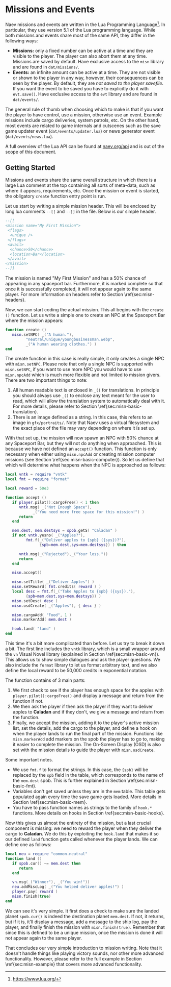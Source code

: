 # Missions and Events

Naev missions and events are written in the Lua Programming Language[^lua].
In particular, they use version 5.1 of the Lua programming language.
While both missions and events share most of the same API, they differ in the following ways:

* **Missions:** only a fixed number can be active at a time and they are visible to the player. The player can also abort them at any time. Missions are saved by default. Have exclusive access to the `misn` library and are found in `dat/missions/`.
* **Events:** an infinite amount can be active at a time. They are not visible or shown to the player in any way, however, their consequences can be seen by the player. By default, they are *not saved to the player savefile*. If you want the event to be saved you have to explicitly do it with `evt.save()`. Have exclusive access to the `evt` library and are found in `dat/events/`.

The general rule of thumb when choosing which to make is that if you want the player to have control, use a mission, otherwise use an event.
Example missions include cargo deliveries, system patrols, etc.
On the other hand, most events are related to game internals and cutscenes such as the save game updater event (`dat/events/updater.lua`) or news generator event (`dat/events/news.lua`).

A full overview of the Lua API can be found at [naev.org/api](https://naev.org/api) and is out of the scope of this document.

[^lua]: https://www.lua.org/

## Getting Started

Missions and events share the same overall structure in which there is a large Lua comment at the top containing all sorts of meta-data, such as where it appears, requirements, etc.
Once the mission or event is started, the obligatory `create` function entry point is run.

Let us start by writing a simple mission header. This will be enclosed by long lua comments `--[[` and `--]]` in the file. Below is our simple header.

```lua
--[[
<mission name="My First Mission">
 <flags>
  <unique />
 </flags>
 <avail>
  <chance>50</chance>
  <location>Bar</location>
 </avail>
</mission>
--]]
```

The mission is named "My First Mission" and has a 50\% chance of appearing in any spaceport bar. Furthermore, it is marked complete so that once it is successfully completed, it will not appear again to the same player. For more information on headers refer to Section \ref{sec:misn-headers}.

Now, we can start coding the actual mission. This all begins with the `create ()` function. Let us write a simple one to create an NPC at the Spaceport Bar where the mission appears:

```lua
function create ()
   misn.setNPC( _("A human."),
         "neutral/unique/youngbusinessman.webp",
         _("A human wearing clothes.") )
end
```

The create function in this case is really simple, it only creates a single NPC with `misn.setNPC`. Please note that only a single NPC is supported with `misn.setNPC`, if you want to use more NPC you would have to use `misn.npcAdd` which is much more flexible and not limited to mission givers. There are two important things to note:

1. All human readable text is enclosed in `_()` for translations. In principle you should always use `_()` to enclose any text meant for the user to read, which will allow the translation system to automatically deal with it. For more details, please refer to Section \ref{sec:misn-basic-translation}.
1. There is an image defined as a string. In this case, this refers to an image in `gfx/portraits/`. Note that Naev uses a virtual filesystem and the exact place of the file may vary depending on where it is set up.

With that set up, the mission will now spawn an NPC with 50% chance at any Spaceport Bar, but they will not do anything when approached. This is because we have not defined an `accept()` function. This function is only necessary when either using `misn.npcAdd` or creating mission computer missions (see Section \ref{sec:misn-basic-computer}). So let us define that which will determine what happens when the NPC is approached as follows:

```lua
local vntk = require "vntk"
local fmt = require "format"

local reward = 50e3

function accept ()
   if player.pilot():cargoFree() < 1 then
      vntk.msg( _("Not Enough Space"),
            _("You need more free space for this mission!") )
      return
   end

   mem.dest, mem.destsys = spob.getS( "Caladan" )
   if not vntk.yesno( _("Apples?"),
         fmt.f(_("Deliver apples to {spb} ({sys})?"),
               {spb=mem.dest,sys=mem.destsys}) ) then

      vntk.msg(_("Rejected"),_("Your loss."))
      return
   end

   misn.accept()

   misn.setTitle( _("Deliver Apples") )
   misn.setReward( fmt.credits( reward ) )
   local desc = fmt.f(_("Take Apples to {spb} ({sys})."),
         {spb=mem.dest,sys=mem.destsys}) )
   misn.setDesc( desc )
   misn.osdCreate( _("Apples"), { desc } )

   misn.cargoAdd( "Food", 1 )
   misn.markerAdd( mem.dest )

   hook.land( "land" )
end
```

This time it's a bit more complicated than before. Let us try to break it down a bit. The first line includes the `vntk` library, which is a small wrapper around the `vn` Visual Novel library (explained in Section \ref{sec:misn-basic-vn}). This allows us to show simple dialogues and ask the player questions. We also include the `format` library to let us format arbitrary text, and we also define the local reward to be 50,000 credits in exponential notation.

The function contains of 3 main parts:

1. We first check to see if the player has enough space for the apples with `player.pilot():cargoFree()` and display a message and return from the function if not.
1. We then ask the player if then ask the player if they want to deliver apples to **Caladan** and if they don't, we give a message and return from the function.
1. Finally, we accept the mission, adding it to the player's active mission list, set the details, add the cargo to the player, and define a hook on when the player lands to run the final part of the mission. Functions like `misn.markerAdd` add markers on the spob the player has to go to, making it easier to complete the mission. The On-Screen Display (OSD) is also set with the mission details to guide the player with `misn.osdCreate`.

Some important notes.

* We use `fmt.f` to format the strings. In this case, the `{spb}` will be replaced by the `spb` field in the table, which corresponds to the name of the `mem.dest` spob. This is further explained in Section \ref{sec:misn-basic-fmt}.
* Variables don't get saved unless they are in the `mem` table. This table gets populated again every time the save game gets loaded. More details in Section \ref{sec:misn-basic-mem}.
* You have to pass function names as strings to the family of `hook.*` functions. More details on hooks in Section \ref{sec:misn-basic-hooks}.

Now this gives us almost the entirety of the mission, but a last crucial component is missing: we need to reward the player when they deliver the cargo to **Caladan**. We do this by exploiting the `hook.land` that makes it so our defined `land` function gets called whenever the player lands. We can define one as follows:

```lua
local neu = require "common.neutral"
function land ()
   if spob.cur() ~= mem.dest then
      return
   end

   vn.msg(_("Winner"), _("You win!"))
   neu.addMiscLog( _("You helped deliver apples!") )
   player.pay( reward )
   misn.finish(true)
end
```

We can see it's very simple. It first does a check to make sure the landed planet `spob.cur()` is indeed the destination planet `mem.dest`. If not, it returns, but if it is, it'll display a message, add a message to the ship log, pay the player, and finally finish the mission with `misn.finish(true)`. Remember that since this is defined to be a unique mission, once the mission is done it will not appear again to the same player.

That concludes our very simple introduction to mission writing. Note that it doesn't handle things like playing victory sounds, nor other more advanced functionality. However, please refer to the full example in Section \ref{sec:misn-example} that covers more advanced functionality.
